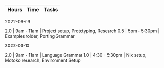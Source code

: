 | Hours | Time          | Tasks
|-------|---------------|------------------------------------------------------|

2022-06-09

  2.0   | 9am - 11am    | Project setup, Prototyping, Research
  0.5   | 5pm - 5:30pm  | Examples folder, Porting Grammar

2022-06-10

  2.0   | 9am  - 11am   | Language Grammar
  1.0   | 4:30 - 5:30pm | Nix setup, Motoko research, Environment Setup
